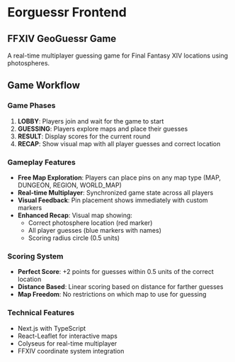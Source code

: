 # Eorguessr Frontend

## FFXIV GeoGuessr Game

A real-time multiplayer guessing game for Final Fantasy XIV locations using photospheres.

## Game Workflow

### Game Phases

1. **LOBBY**: Players join and wait for the game to start
2. **GUESSING**: Players explore maps and place their guesses
3. **RESULT**: Display scores for the current round  
4. **RECAP**: Show visual map with all player guesses and correct location

### Gameplay Features

- **Free Map Exploration**: Players can place pins on any map type (MAP, DUNGEON, REGION, WORLD_MAP)
- **Real-time Multiplayer**: Synchronized game state across all players
- **Visual Feedback**: Pin placement shows immediately with custom markers
- **Enhanced Recap**: Visual map showing:
  - Correct photosphere location (red marker)
  - All player guesses (blue markers with names)
  - Scoring radius circle (0.5 units)

### Scoring System

- **Perfect Score**: +2 points for guesses within 0.5 units of the correct location
- **Distance Based**: Linear scoring based on distance for farther guesses
- **Map Freedom**: No restrictions on which map to use for guessing

### Technical Features

- Next.js with TypeScript
- React-Leaflet for interactive maps
- Colyseus for real-time multiplayer
- FFXIV coordinate system integration